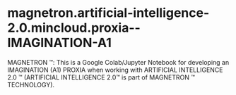 # magnetron.artificial-intelligence-2.0.mincloud.proxia--IMAGINATION-A1
MAGNETRON ™: This is a Google Colab/Jupyter Notebook for developing an IMAGINATION (A1) PROXIA when working with ARTIFICIAL INTELLIGENCE 2.0 ™ (ARTIFICIAL INTELLIGENCE 2.0™ is part of MAGNETRON ™ TECHNOLOGY).
